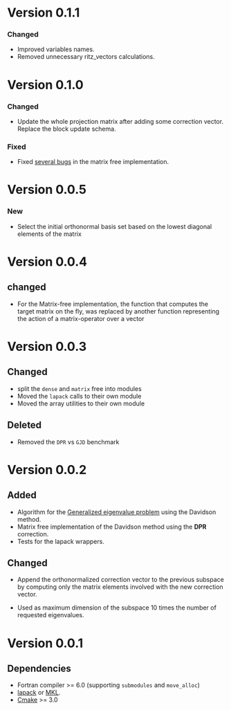 # Version 0.1.1

### Changed

* Improved variables names.
* Removed unnecessary ritz_vectors calculations.

# Version 0.1.0

### Changed

* Update the whole projection matrix after adding some correction vector. Replace the block update schema.

### Fixed

* Fixed [several bugs](https://github.com/NLESC-JCER/Fortran_Davidson/issues/29) in the matrix free implementation.

# Version 0.0.5

### New

 * Select the initial orthonormal basis set based on the lowest diagonal elements of the matrix

# Version 0.0.4

## changed
 *  For the Matrix-free implementation, the function that computes the target matrix on the fly,
 was replaced by another function representing the action of a matrix-operator over a vector

# Version 0.0.3

## Changed
 * split the `dense` and `matrix` free into modules
 * Moved the `lapack` calls to their own module
 * Moved the array utilities to their own module
 
## Deleted
 * Removed the `DPR` vs `GJD` benchmark

# Version 0.0.2

## Added
 * Algorithm for the [Generalized eigenvalue problem](https://en.wikipedia.org/wiki/Eigendecomposition_of_a_matrix#Generalized_eigenvalue_problem) using the Davidson method.
 * Matrix free implementation of the Davidson method using the **DPR** correction.
 * Tests for the lapack wrappers.
 
## Changed
 * Append the orthonormalized correction vector to the previous subspace by computing only the
 matrix elements involved with the new correction vector.
 
 * Used as maximum dimension of the subspace 10 times the number of requested eigenvalues.

# Version 0.0.1

## Dependencies
 
 * Fortran compiler >= 6.0 (supporting `submodules` and `move_alloc`)
 * [lapack](http://www.netlib.org/lapack/) or [MKL](https://software.intel.com/en-us/mkl).
 * [Cmake](https://cmake.org/) >= 3.0
